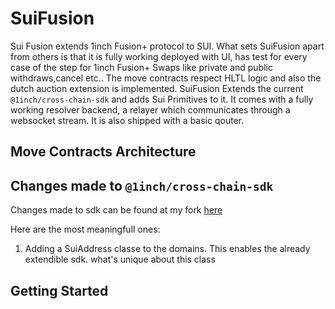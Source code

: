 # SuiFusion

Sui Fusion extends 1inch Fusion+ protocol to SUI. What sets SuiFusion apart from others is that it is fully working deployed with UI, has test for every case of the step for 1inch Fusion+ Swaps like private and public withdraws,cancel etc.. The move contracts respect HLTL logic and also the dutch auction extension is implemented. SuiFusion Extends the current `@1inch/cross-chain-sdk` and adds Sui Primitives to it. It comes with a fully working resolver backend, a relayer which communicates through a websocket stream. It is also shipped with a basic qouter.

## Move Contracts Architecture

## Changes made to `@1inch/cross-chain-sdk`

Changes made to sdk can be found at my fork [here]()

Here are the most meaningfull ones:

1. Adding a SuiAddress classe to the domains. This enables the already extendible sdk. what's unique about this class

## Getting Started
